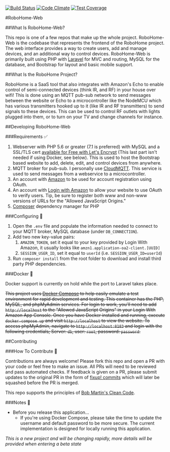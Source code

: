 [![Build Status](https://travis-ci.org/dbudwin/RoboHome-Web.svg?branch=master)](https://travis-ci.org/dbudwin/RoboHome-Web)
[![Code Climate](https://codeclimate.com/github/dbudwin/RoboHome-Web/badges/gpa.svg)](https://codeclimate.com/github/dbudwin/RoboHome-Web)
[![Test Coverage](https://codeclimate.com/github/dbudwin/RoboHome-Web/badges/coverage.svg)](https://codeclimate.com/github/dbudwin/RoboHome-Web/coverage)

#RoboHome-Web

##What Is RoboHome-Web?

This repo is one of a few repos that make up the whole project.  RoboHome-Web is the codebase that represents the frontend of the RoboHome project.  The web interface provides a way to create users, add and manage devices, and an additional way to control devices.  RoboHome-Web is primarily built using PHP with [Laravel](https://laravel.com/) for MVC and routing, MySQL for the database, and Bootstrap for layout and basic mobile support.

##What Is the RoboHome Project?

RoboHome is a SaaS tool that also integrates with Amazon's Echo to enable control of semi-connected devices (think IR, and RF) in your house over wifi! This is done using an MQTT pub-sub network to send messages between the website or Echo to a microcontroller like the NodeMCU which has various transmitters hooked up to it (like IR and RF transmitters) to send signals to these devices. This can be used to control RF outlets with lights plugged into them, or to turn on your TV and change channels for instance.

##Developing RoboHome-Web

###Requirements :white_check_mark:

1. Webserver with PHP 5.6 or greater (7.1 is preferred) with MySQL and a SSL/TLS cert [available for Free with Let's Encrypt](https://www.letsencrypt.org/) (This last part isn't needed if using Docker, see below). This is used to host the Bootstrap based website to add, delete, edit, and control devices from anywhere.
2. MQTT broker for pub-sub. I personally use [CloudMQTT](https://www.cloudmqtt.com/). This service is used to send messages from a webservice to a microcontroller.
3. An account with [Amazon](https://www.amazon.com/) to be used for account registration using OAuth.
4. An account with [Login with Amazon](https://login.amazon.com/) to allow your website to use OAuth to verify users.  Tip, be sure to register both www and non-www versions of URLs for the "Allowed JavaScript Origins."
5. [Composer](https://getcomposer.org/) dependency manager for PHP

###Configuring :wrench:

1. Open the `.env` file and populate the information needed to connect to your MQTT broker, MySQL database (under `DB_CONNECTION`).
2. Add two new key-value pairs:
    1. `AMAZON_TOKEN`, set it equal to your key provided by Login With Amazon, it usually looks like `amzn1.application-oa2-client.[UUID]`
    2. `SESSION_USER_ID`, set it equal to `userId` (i.e. `SESSION_USER_ID=userId`)
3. Run `composer install` from the root folder to download and install third party PHP dependencies.

###Docker :whale2:

Docker support is currently on hold while the port to Laravel takes place.

~~This project uses [Docker Compose](https://docs.docker.com/compose/) to help easily emulate a test environment for rapid development and testing.  This container has the PHP, MySQL, and phpMyAdmin services.  For login to work, you'll need to add `http://localhost` to the "Allowed JavaScript Origins" in your Login With Amazon App Console.  Once you have Docker installed and running, execute `docker-compose up` and visit `http://localhost` to view the website.  To access phpMyAdmin, navigate to `http://localhost:8183` and login with the following credentials; Server: `db`, user: `root`, password: `password`.~~

##Contributing

###How To Contribute :gift:

Contributions are always welcome!  Please fork this repo and open a PR with your code or feel free to make an issue.  All PRs will need to be reviewed and pass automated checks.  If feedback is given on a PR, please submit updates to the original PR in the form of [fixup! commits](https://robots.thoughtbot.com/autosquashing-git-commits) which will later be squashed before the PR is merged.

This repo supports the principles of [Bob Martin's Clean Code](http://www.goodreads.com/book/show/3735293-clean-code).

###Notes :notebook:

- Before you release this application...
    - If you're using Docker Compose, please take the time to update the username and default password to be more secure.  The current implementation is designed for locally running this application.

*This is a new project and will be changing rapidly, more details will be provided when entering a beta state*